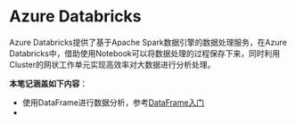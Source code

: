 # Azure Databricks

Azure Databricks提供了基于Apache Spark数据引擎的数据处理服务，在Azure Databricks中，借助使用Notebook可以将数据处理的过程保存下来，同时利用Cluster的网状工作单元实现高效率对大数据进行分析处理。

**本笔记涵盖如下内容**：
- 使用DataFrame进行数据分析，参考[DataFrame入门](2-dataframe.md)
- 
